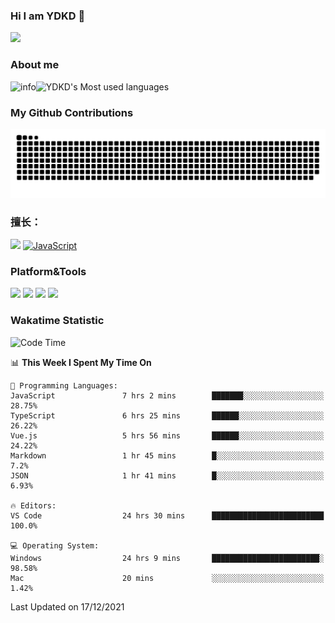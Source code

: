 ### Hi I am YDKD 👋

![](https://visitor-badge.glitch.me/badge?page_id=YDKD.readme)

### About me
![info](https://github-readme-stats.vercel.app/api?username=YDKD&show_icons=true&theme=cobalt)![YDKD's Most used languages](https://github-readme-stats.vercel.app/api/top-langs/?username=YDKD&layout=compact&hide_border=true&langs_count=8)

### My Github Contributions
![](https://raw.githubusercontent.com/YDKD/YDKD/main/assets/github-contribution-grid-snake.svg)

### 擅长：<br />
[![](https://img.shields.io/badge/-Vue.js-007396?style=flat-square&logo=Vue.js&logoColor=#4FC08D)](https://cn.vuejs.org/)
[![JavaScript](https://img.shields.io/badge/-JavaScript-f7e018?style=flat-square&logo=javascript&logoColor=white)]()

### Platform&Tools <br/>

[![]( https://img.shields.io/badge/macOS-Big%20Sur-292e33?style=flat-square&logo=apple&logoColor=ffffff )]() [![](https://img.shields.io/badge/Windows-10-2376bc?style=flat-square&logo=windows&logoColor=ffffff)]() [![]( https://img.shields.io/badge/IDE-Visual%20Studio%20Code-blue?style=flat-square&logo=visual-studio-code&logoColor=ffffff )]() [![]( https://img.shields.io/badge/iPhone-12-999999?style=flat-square&logo=apple&logoColor=ffffff)]() <br />

### Wakatime Statistic
<!--START_SECTION:waka-->
![Code Time](http://img.shields.io/badge/Code%20Time-246%20hrs%2017%20mins-blue)

📊 **This Week I Spent My Time On** 

```text
💬 Programming Languages: 
JavaScript               7 hrs 2 mins        ███████░░░░░░░░░░░░░░░░░░   28.75% 
TypeScript               6 hrs 25 mins       ██████░░░░░░░░░░░░░░░░░░░   26.22% 
Vue.js                   5 hrs 56 mins       ██████░░░░░░░░░░░░░░░░░░░   24.22% 
Markdown                 1 hr 45 mins        █░░░░░░░░░░░░░░░░░░░░░░░░   7.2% 
JSON                     1 hr 41 mins        █░░░░░░░░░░░░░░░░░░░░░░░░   6.93%

🔥 Editors: 
VS Code                  24 hrs 30 mins      █████████████████████████   100.0%

💻 Operating System: 
Windows                  24 hrs 9 mins       ████████████████████████░   98.58% 
Mac                      20 mins             ░░░░░░░░░░░░░░░░░░░░░░░░░   1.42%

```


 Last Updated on 17/12/2021
<!--END_SECTION:waka-->

<!--
**YDKD/YDKD** is a ✨ _special_ ✨ repository because its `README.md` (this file) appears on your GitHub profile.

Here are some ideas to get you started:

- 🔭 I’m currently working on ...
- 🌱 I’m currently learning ...
- 👯 I’m looking to collaborate on ...
- 🤔 I’m looking for help with ...
- 💬 Ask me about ...
- 📫 How to reach me: ...
- 😄 Pronouns: ...
- ⚡ Fun fact: ...
-->
